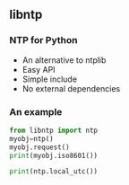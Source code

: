 ## libntp
### NTP for Python
- An alternative to ntplib
- Easy API
- Simple include
- No external dependencies 
### An example
```py
from libntp import ntp
myobj=ntp()
myobj.request()
print(myobj.iso8601())

print(ntp.local_utc())
```
